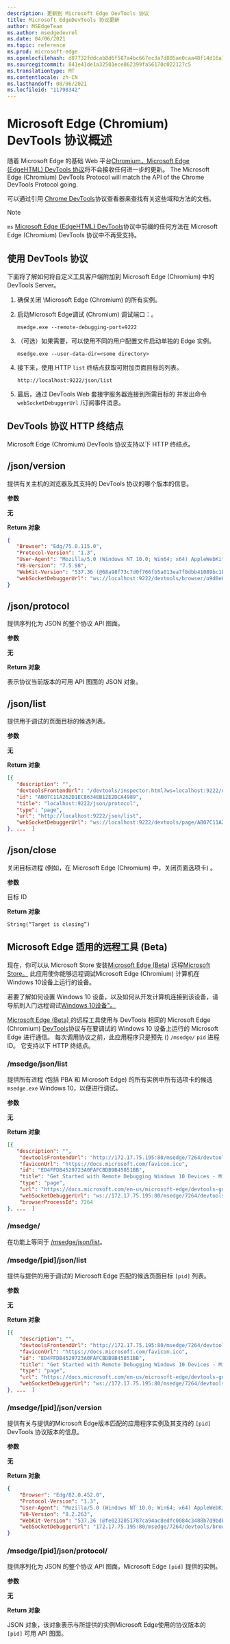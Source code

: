 ```yaml
---
description: 更新到 Microsoft Edge DevTools 协议
title: Microsoft EdgeDevTools 协议更新
author: MSEdgeTeam
ms.author: msedgedevrel
ms.date: 04/06/2021
ms.topic: reference
ms.prod: microsoft-edge
ms.openlocfilehash: d87732fddcab8d6f587a4bc667ec3a7d805ae0caa48f14d16a770a4a8d133ae6
ms.sourcegitcommit: 841e41de1a32501ece862399fa56170c022127c5
ms.translationtype: MT
ms.contentlocale: zh-CN
ms.lasthandoff: 08/06/2021
ms.locfileid: "11798342"
---
```

# <a name="microsoft-edge-chromium-devtools-protocol-overview"></a>Microsoft Edge (Chromium) DevTools 协议概述  

随着 Microsoft Edge 的基础 Web 平台[Chromium，Microsoft Edge (EdgeHTML) DevTools 协议](/archive/microsoft-edge/legacy/developer/devtools-protocol/index)将不会接收任何进一步的更新。  The Microsoft Edge \(Chromium\) DevTools Protocol will match the API of the Chrome DevTools Protocol going.  

可以通过引用 [Chrome DevTools](https://chromedevtools.github.io/devtools-protocol/tot)协议查看器来查找有关这些域和方法的文档。  

> [!NOTE]
> `ms` [Microsoft Edge (EdgeHTML) DevTools](/archive/microsoft-edge/legacy/developer/devtools-protocol/index)协议中前缀的任何方法在 Microsoft Edge \(Chromium\) DevTools 协议中不再受支持。  

## <a name="using-the-devtools-protocol"></a>使用 DevTools 协议  

下面将了解如何将自定义工具客户端附加到 Microsoft Edge \(Chromium\) 中的 DevTools Server。  

1.  确保关闭 \Microsoft Edge \(Chromium\) 的所有实例。  
1.  启动Microsoft Edge调试 (Chromium\) 调试端口：。 
    
    ```shell
    msedge.exe --remote-debugging-port=9222
    ```  
    
1.  （可选）如果需要，可以使用不同的用户配置文件启动单独的 Edge 实例。  
    
    ```shell
    msedge.exe --user-data-dir=<some directory>
    ```  
    
1.  接下来，使用 HTTP `list` 终结点获取可附加页面目标的列表。  
    
    ```http
    http://localhost:9222/json/list
    ```  
    
1.  最后，通过 DevTools Web 套接字服务器连接到所需目标的 并发出命令 `webSocketDebuggerUrl` /订阅事件消息。  

## <a name="devtools-protocol-http-endpoints"></a>DevTools 协议 HTTP 终结点  

Microsoft Edge \(Chromium\) DevTools 协议支持以下 HTTP 终结点。  

## <a name="jsonversion"></a>/json/version  

提供有关主机的浏览器及其支持的 DevTools 协议的哪个版本的信息。  

**参数**  

**无**  

**Return 对象**  

```json
{
   "Browser": "Edg/75.0.115.0",
   "Protocol-Version": "1.3",
   "User-Agent": "Mozilla/5.0 (Windows NT 10.0; Win64; x64) AppleWebKit/537.36 (KHTML, like Gecko) Chrome/75.0.3739.0 Safari/537.36 Edg/75.0.115.0",
   "V8-Version": "7.5.98",
   "WebKit-Version": "537.36 (@68a98f73c7d0f766fb5a013ea7f8dbb41089bc1b)",
   "webSocketDebuggerUrl": "ws://localhost:9222/devtools/browser/a9d0e8cf-476a-4a89-bba9-0fc27ce691cd"
}
```  

## <a name="jsonprotocol"></a>/json/protocol  

提供序列化为 JSON 的整个协议 API 图面。  

**参数**  

**无**  

**Return 对象**  

表示协议当前版本的可用 API 图面的 JSON 对象。  

## <a name="jsonlist"></a>/json/list  

提供用于调试的页面目标的候选列表。  

**参数**  

**无**  

**Return 对象**  

```json
[{
   "description": "",
   "devtoolsFrontendUrl": "/devtools/inspector.html?ws=localhost:9222/devtools/page/AB07C11A262D1EC8634EB12E2DCA4989",
   "id": "AB07C11A262D1EC8634EB12E2DCA4989",
   "title": "localhost:9222/json/protocol",
   "type": "page",
   "url": "http://localhost:9222/json/list",
   "webSocketDebuggerUrl": "ws://localhost:9222/devtools/page/AB07C11A262D1EC8634EB12E2DCA4989"
}, ...  ]
```  

## <a name="jsonclose"></a>/json/close  

关闭目标进程 \(例如，在 Microsoft Edge \(Chromium\) 中，关闭页面选项卡\) 。  

**参数**  

目标 ID  

**Return 对象**  

```
String(“Target is closing”)
```  

## <a name="remote-tools-for-microsoft-edge-beta"></a>Microsoft Edge 适用的远程工具 (Beta)  

现在，你可以从 Microsoft Store 安装[Microsoft Edge (Beta](https://www.microsoft.com/store/apps/9P6CMFV44ZLT)) 远程[Microsoft Store。](https://www.microsoft.com/store/apps/windows)  此应用使你能够远程调试Microsoft Edge (Chromium) 计算机在Windows 10设备上运行的设备。  

若要了解如何设置 Windows 10 设备，以及如何从开发计算机连接到该设备，请导航到入门远程调试[Windows 10设备"。](../devtools-guide-chromium/remote-debugging/windows.md)  

[Microsoft Edge (Beta) ](https://www.microsoft.com/store/apps/9P6CMFV44ZLT)的远程工具使用与 DevTools 相同的 Microsoft Edge (Chromium) [DevTools](../devtools-guide-chromium/index.md)协议与在要调试的 Windows 10 设备上运行的 Microsoft Edge 进行通信。  每次调用协议之前，此应用程序只是预先 () `/msedge/` `pid` 进程 ID。  它支持以下 HTTP 终结点。  

### <a name="msedgejsonlist"></a>/msedge/json/list  

提供所有进程 \(包括 PBA 和 Microsoft Edge\) 的所有实例中所有选项卡的候选 `msedge.exe` Windows 10，以便进行调试。 [](../progressive-web-apps-chromium/index.md)  

**参数**  

**无**  

**Return 对象**  

```json
[{
   "description": "",
    "devtoolsFrontendUrl": "http://172.17.75.195:80/msedge/7264/devtools/inspector.html?ws=172.17.75.195:80/msedge/7264/devtools/page/ED4FFDB4529723A0FAFCBDB9B45851BB",
    "faviconUrl": "https://docs.microsoft.com/favicon.ico",
    "id": "ED4FFDB4529723A0FAFCBDB9B45851BB",
    "title": "Get Started with Remote Debugging Windows 10 Devices - Microsoft Edge Development | Microsoft Docs",
    "type": "page",
    "url": "https://docs.microsoft.com/en-us/microsoft-edge/devtools-guide-chromium/remote-debugging/windows",
    "webSocketDebuggerUrl": "ws://172.17.75.195:80/msedge/7264/devtools/page/ED4FFDB4529723A0FAFCBDB9B45851BB",
    "browserProcessId": 7264
}, ...  ]
```  

### <a name="msedge"></a>/msedge/  

在功能上等同于 [/msedge/json/list](#msedgejsonlist)。  

### <a name="msedgepidjsonlist"></a>/msedge/[pid]/json/list  

提供与提供的用于调试的 Microsoft Edge 匹配的候选页面目标 `[pid]` 列表。  

**参数**  

**无**  

**Return 对象**  

```json
[{
    "description": "",
    "devtoolsFrontendUrl": "http://172.17.75.195:80/msedge/7264/devtools/inspector.html?ws=172.17.75.195:80/msedge/7264/devtools/page/ED4FFDB4529723A0FAFCBDB9B45851BB",
    "faviconUrl": "https://docs.microsoft.com/favicon.ico",
    "id": "ED4FFDB4529723A0FAFCBDB9B45851BB",
    "title": "Get Started with Remote Debugging Windows 10 Devices - Microsoft Edge Development | Microsoft Docs",
    "type": "page",
    "url": "https://docs.microsoft.com/en-us/microsoft-edge/devtools-guide-chromium/remote-debugging/windows",
    "webSocketDebuggerUrl": "ws://172.17.75.195:80/msedge/7264/devtools/page/ED4FFDB4529723A0FAFCBDB9B45851BB"
}, ...  ]
```  

### <a name="msedgepidjsonversion"></a>/msedge/[pid]/json/version  

提供有关与提供的Microsoft Edge版本匹配的应用程序实例及其支持的 `[pid]` DevTools 协议版本的信息。  

**参数**  

**无**  

**Return 对象**  

```json
{
    "Browser": "Edg/82.0.452.0",
    "Protocol-Version": "1.3",
    "User-Agent": "Mozilla/5.0 (Windows NT 10.0; Win64; x64) AppleWebKit/537.36 (KHTML, like Gecko) Chrome/82.0.4080.0 Safari/537.36 Edg/82.0.452.0",
    "V8-Version": "8.2.263",
    "WebKit-Version": "537.36 (@fe0232051787ca94ac8edfc0084c3488b7d9bdb2)",
    "webSocketDebuggerUrl": "172.17.75.195:80/msedge/7264/devtools/browser/7a67c8c4-138b-48e3-bfe0-cb7af34d559a"
}
```  

### <a name="msedgepidjsonprotocol"></a>/msedge/[pid]/json/protocol/  

提供序列化为 JSON 的整个协议 API 图面，Microsoft Edge `[pid]` 提供的实例。  

**参数**  

**无**  

**Return 对象**  

JSON 对象，该对象表示与所提供的实例Microsoft Edge使用的协议版本的 `[pid]` 可用 API 图面。  
